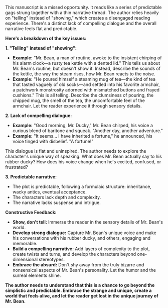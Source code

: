 This manuscript is a missed opportunity. It reads like a series of predictable gags strung together with a thin narrative thread. The author relies heavily on "telling" instead of "showing," which creates a disengaged reading experience. There's a distinct lack of compelling dialogue and the overall narrative feels flat and predictable.

**Here's a breakdown of the key issues:**

**1. "Telling" instead of "showing":**

* **Example:** "Mr. Bean, a man of routine, awoke to the insistent chirping of his alarm clock—a rusty tea kettle with a dented lid." This tells us about Mr. Bean's routine, but doesn't show it. Instead, describe the sounds of the kettle, the way the steam rises, how Mr. Bean reacts to the noise.  
* **Example:**  "He poured himself a steaming mug of tea—the kind of tea that tasted vaguely of old socks—and settled into his favorite armchair, a patchwork monstrosity adorned with mismatched buttons and frayed cushions."  This is all telling. Describe the clumsiness of pouring, the chipped mug, the smell of the tea, the uncomfortable feel of the armchair. Let the reader experience it through sensory details.

**2. Lack of compelling dialogue:**

* **Example:** "Good morning, Mr. Ducky," Mr. Bean chirped, his voice a curious blend of baritone and squeak. "Another day, another adventure." 
* **Example:** "It seems… I have inherited a fortune," he announced, his voice tinged with disbelief. "A fortune!"

This dialogue is flat and uninspired.  The author needs to explore the character's unique way of speaking.  What does Mr. Bean actually say to his rubber ducky? How does his voice change when he's excited, confused, or frustrated?

**3. Predictable narrative:**

* The plot is predictable, following a formulaic structure: inheritance, wacky antics, eventual acceptance. 
* The characters lack depth and complexity. 
* The narrative lacks suspense and intrigue.

**Constructive Feedback:**

* **Show, don't tell:**  Immerse the reader in the sensory details of Mr. Bean's world. 
* **Develop strong dialogue:**  Capture Mr. Bean's unique voice and make his conversations with his rubber ducky, and others, engaging and memorable.
* **Build a compelling narrative:**  Add layers of complexity to the plot, create twists and turns, and develop the characters beyond one-dimensional stereotypes.
* **Embrace the absurd:** Don't shy away from the truly bizarre and nonsensical aspects of Mr. Bean's personality. Let the humor and the surreal elements shine.

**The author needs to understand that this is a chance to go beyond the simplistic and predictable. Embrace the strange and unique, create a world that feels alive, and let the reader get lost in the unique journey of Mr. Bean.** 
